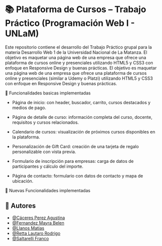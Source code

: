# 📚 Plataforma de Cursos – Trabajo Práctico (Programación Web I - UNLaM)
Este repositorio contiene el desarrollo del Trabajo Práctico grupal para la materia Desarrollo Web 1 de la Universidad Nacional de La Matanza.  El objetivo es maquetar una página web de una empresa que ofrece una plataforma de cursos online y presenciales utilizando HTML5 y CSS3 con enfoque en Responsive Design y buenas prácticas.
El objetivo es maquetar una página web de una empresa que ofrece una plataforma de cursos online y presenciales (similar a Udemy o Platzi) utilizando HTML5 y CSS3 con enfoque en Responsive Design y buenas prácticas.

📏 Funcionalidades basicas implementadas

- Página de inicio: con header, buscador, carrito, cursos destacados y medios de pago.

- Página de detalle de curso: información completa del curso, docente, requisitos y cursos relacionados.

- Calendario de cursos: visualización de próximos cursos disponibles en la plataforma.

- Personalización de Gift Card: creación de una tarjeta de regalo personalizable con vista previa.

- Formulario de inscripción para empresas: carga de datos de participantes y cálculo del importe.

- Página de contacto: formulario con datos de contacto y mapa de ubicación.

🚀 Nuevas Funcionalidades implementadas

## 👥 Autores

- [@Cáceres Perez Agustina](agus.es.17@gmail.com)
- [@Fernandez Mayra Belen]()
- [@Llanos Matias](matiasllanos05032002@gmail.com)
- [@Retta Lautaro Rodrigo](lretta@alumno.unlam.edu.ar)
- [@Saltarelli Franco](saltarelli03@gmail.com)
